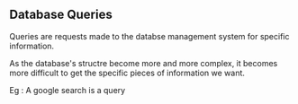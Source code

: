 ## Database Queries
Queries are requests made to the databse management system for specific information.

As the database's structre become more and more complex, it becomes more difficult to get the specific pieces of information we want.

Eg : A google search is a query